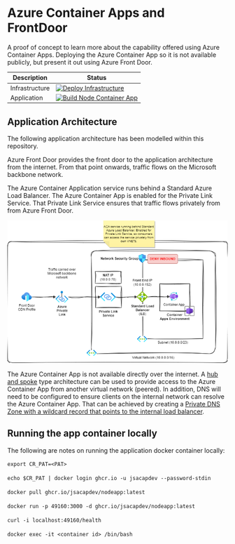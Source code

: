 # Azure Container Apps and FrontDoor

A proof of concept to learn more about the capability offered using Azure Container Apps. Deploying the Azure Container App so it is not available publicly, but present it out using Azure Front Door.

|Description|Status|
|-|-|
|Infrastructure|[![Deploy Infrastructure](https://github.com/jsacapdev/az.frontdoor.container.apps/actions/workflows/deploy-iac.yaml/badge.svg)](https://github.com/jsacapdev/az.frontdoor.container.apps/actions/workflows/deploy-iac.yaml)|
|Application|[![Build Node Container App](https://github.com/jsacapdev/az.frontdoor.container.apps/actions/workflows/build-app.yaml/badge.svg)](https://github.com/jsacapdev/az.frontdoor.container.apps/actions/workflows/build-app.yaml)|

## Application Architecture

The following application architecture has been modelled within this repository.

Azure Front Door provides the front door to the application architecture from the internet. From that point onwards, traffic flows on the Microsoft backbone network.

The Azure Container Application service runs behind a Standard Azure Load Balancer. The Azure Container App is enabled for the Private Link Service. That Private Link Service ensures that traffic flows privately from from Azure Front Door.

![ACA](https://github.com/jsacapdev/az.frontdoor.container.apps/blob/main/assets/architecture.png?)

The Azure Container App is not available directly over the internet. A [hub and spoke](https://github.com/jsacapdev/az.frontdoor.container.shared) type architecture can be used to provide access to the Azure Container App from another virtual network (peered). In addition, DNS will need to be configured to ensure clients on the internal network can resolve the Azure Container App. That can be achieved by creating a [Private DNS Zone with a wildcard record that points to the internal load balancer](https://aztoso.com/container-apps/deep-dive-overview-and-networking/#custom-vnet-with-an-internal-environment).

## Running the app container locally

The following are notes on running the application docker container locally:

``` pwsh
export CR_PAT=<PAT>

echo $CR_PAT | docker login ghcr.io -u jsacapdev --password-stdin

docker pull ghcr.io/jsacapdev/nodeapp:latest

docker run -p 49160:3000 -d ghcr.io/jsacapdev/nodeapp:latest

curl -i localhost:49160/health

docker exec -it <container id> /bin/bash
```
